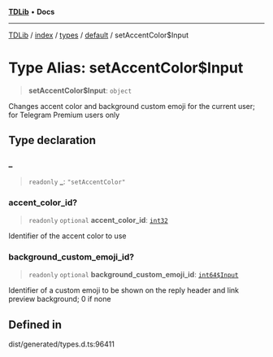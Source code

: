[**TDLib**](../../../../../../README.md) • **Docs**

***

[TDLib](../../../../../../modules.md) / [index](../../../../../README.md) / [types](../../../README.md) / [default](../README.md) / setAccentColor$Input

# Type Alias: setAccentColor$Input

> **setAccentColor$Input**: `object`

Changes accent color and background custom emoji for the current user; for Telegram Premium users only

## Type declaration

### \_

> `readonly` **\_**: `"setAccentColor"`

### accent\_color\_id?

> `readonly` `optional` **accent\_color\_id**: [`int32`](int32.md)

Identifier of the accent color to use

### background\_custom\_emoji\_id?

> `readonly` `optional` **background\_custom\_emoji\_id**: [`int64$Input`](int64$Input.md)

Identifier of a custom emoji to be shown on the reply header and link preview background; 0 if none

## Defined in

dist/generated/types.d.ts:96411
